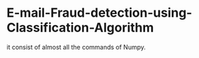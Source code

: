 # E-mail-Fraud-detection-using-Classification-Algorithm
it consist of almost all the commands of Numpy.
